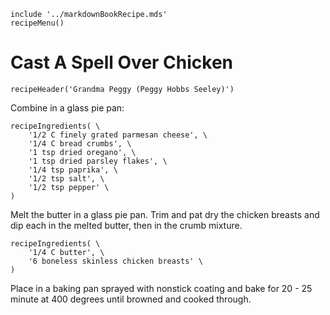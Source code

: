 ~~~ markdown-script
include '../markdownBookRecipe.mds'
recipeMenu()
~~~

# Cast A Spell Over Chicken

~~~ markdown-script
recipeHeader('Grandma Peggy (Peggy Hobbs Seeley)')
~~~

Combine in a glass pie pan:

~~~ markdown-script
recipeIngredients( \
    '1/2 C finely grated parmesan cheese', \
    '1/4 C bread crumbs', \
    '1 tsp dried oregano', \
    '1 tsp dried parsley flakes', \
    '1/4 tsp paprika', \
    '1/2 tsp salt', \
    '1/2 tsp pepper' \
)
~~~

Melt the butter in a glass pie pan. Trim and pat dry the chicken breasts and dip each in the melted
butter, then in the crumb mixture.

~~~ markdown-script
recipeIngredients( \
    '1/4 C butter', \
    '6 boneless skinless chicken breasts' \
)
~~~

Place in a baking pan sprayed with nonstick coating and bake for 20 - 25 minute at 400 degrees until
browned and cooked through.
